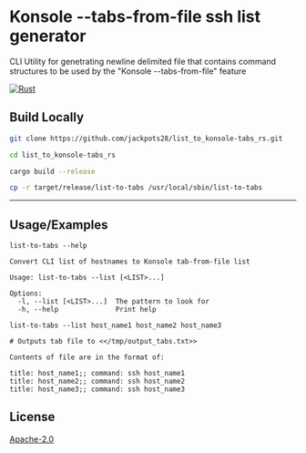 # Konsole --tabs-from-file ssh list generator 
CLI Utility for genetrating newline delimited file that contains command structures to be used by the "Konsole --tabs-from-file" feature

[![Rust](https://img.shields.io/badge/rust-%23000000.svg?style=for-the-badge&logo=rust&logoColor=white)](https://www.rust-lang.org/)
## Build Locally

```bash
git clone https://github.com/jackpots28/list_to_konsole-tabs_rs.git

cd list_to_konsole-tabs_rs

cargo build --release

cp -r target/release/list-to-tabs /usr/local/sbin/list-to-tabs
```

---

## Usage/Examples

```
list-to-tabs --help

Convert CLI list of hostnames to Konsole tab-from-file list

Usage: list-to-tabs --list [<LIST>...]

Options:
  -l, --list [<LIST>...]  The pattern to look for
  -h, --help              Print help
```


```
list-to-tabs --list host_name1 host_name2 host_name3

# Outputs tab file to <</tmp/output_tabs.txt>>

Contents of file are in the format of:

title: host_name1;; command: ssh host_name1
title: host_name2;; command: ssh host_name2
title: host_name3;; command: ssh host_name3

```


## License

[Apache-2.0](https://choosealicense.com/licenses/apache-2.0/)

